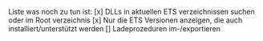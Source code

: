 Liste was noch zu tun ist:
[x] DLLs in aktuellen ETS verzeichnissen suchen oder im Root verzeichnis
[x] Nur die ETS Versionen anzeigen, die auch installiert/unterstützt werden
[] Ladeprozeduren im-/exportieren